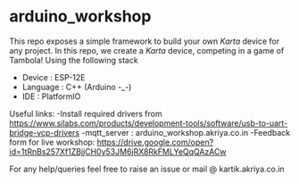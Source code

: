 # arduino_workshop

This repo exposes a simple framework to build your own *Karta* device for any project.
In this repo, we create a *Karta* device, competing in a game of Tambola! 
Using the following stack
 - Device : ESP-12E 
 - Language : C++ (Arduino -_-)
 - IDE : PlatformIO

Useful links:
 -Install required drivers from https://www.silabs.com/products/development-tools/software/usb-to-uart-bridge-vcp-drivers
 -mqtt_server : arduino_workshop.akriya.co.in
 -Feedback form for live workshop: https://drive.google.com/open?id=1tRnBs257Xf1ZBjjCH0y53JM6jRX8RkFMLYeQqQAzACw

For any help/queries feel free to raise an issue or mail @ kartik.akriya.co.in
